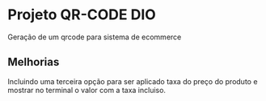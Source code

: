 
# Projeto QR-CODE DIO

Geração de um qrcode para sistema de ecommerce


## Melhorias

Incluindo uma terceira opção para ser aplicado taxa do preço do produto e mostrar no terminal o valor com a taxa incluiso.

